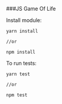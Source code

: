 ###JS Game Of Life

Install module:
```
yarn install

//or

npm install
```

To run tests:
```
yarn test

//or

npm test
```


